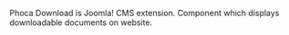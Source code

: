 Phoca Download is Joomla! CMS extension. Component which displays downloadable documents on website.